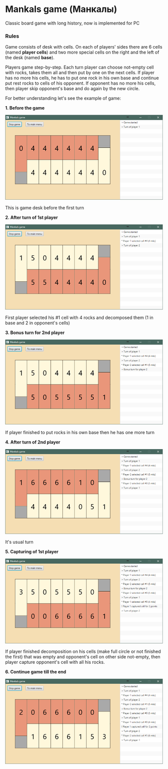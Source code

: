 # Mankals game (Манкалы)

Classic board game with long history, now is implemented for PC

### Rules

Game consists of desk with cells. On each of players' sides there are 6 cells (named **player cells**) and two more special cells on the right and the left of the desk (named **base**).

Players game step-by-step. Each turn player can choose not-empty cell with rocks, takes them all and then put by one on the next cells. If player has no more his cells, he has to put one rock in his own base and continue put rest rocks to cells of his opponent. If opponent has no more his cells, then player skip opponent's base and do again by the new circle.

For better understanding let's see the example of game:

**1. Before the game**

![](screenshots/start.png)

This is game desk before the first turn

**2. After turn of 1st player**

![](screenshots/turn1.png)

First player selected his #1 cell with 4 rocks and decomposed them (1 in base and 2 in opponent's cells)

**3. Bonus turn for 2nd player**

![](screenshots/turn2.1.png)

If player finished to put rocks in his own base then he has one more turn

**4. After turn of 2nd player**

![](screenshots/turn2.2.png)

It's usual turn

**5. Capturing of 1st player**

![](screenshots/turn3.png)

If player finished decomposition on his cells (make full circle or not finished the first) that was empty and opponent's cell on other side not-empty, then player capture opponent's cell with all his rocks.

**6. Continue game till the end**

![](screenshots/turn4.png)